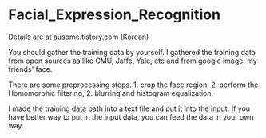 # Facial_Expression_Recognition
Details are at ausome.tistory.com (Korean)

You should gather the training data by yourself. I gathered the training data from open sources as like CMU, Jaffe, Yale, etc and from google image, my friends' face.

There are some preprocessing steps. 1. crop the face region, 2. perform the Homomorphic filtering, 2. blurring and histogram  equalization.

I made the training data path into a text file and put it into the input. If you have better way to put in the input data, you can feed the data in your own way.
